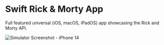 # Swift Rick & Morty App

Full featured universal (iOS, macOS, iPadOS) app showcasing the Rick and Morty API.


![Simulator Screenshot - iPhone 14](https://github.com/SergeiKrainov/RickAndMorty/assets/89527271/02cfb5c3-2c6f-4555-ac56-f6050fe8f397)
